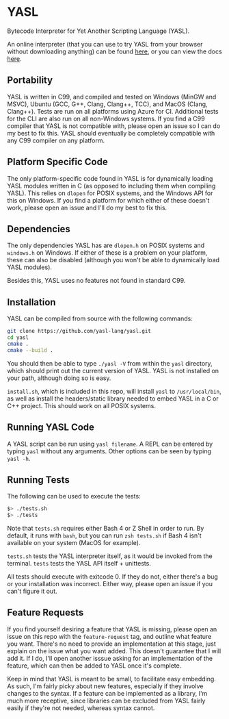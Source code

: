# YASL

Bytecode Interpreter for Yet Another Scripting Language (YASL).

An online interpreter (that you can use to try YASL from your browser without downloading anything) can be found [here](https://yasl-lang.github.io/playground/interpreter.html), or you can view the docs [here](https://yasl-lang.github.io/docs/).

## Portability

YASL is written in C99, and compiled and tested on Windows (MinGW and MSVC), Ubuntu (GCC, G++, Clang, Clang++, TCC), and MacOS (Clang, Clang++).
Tests are run on all platforms using Azure for CI. Additional tests for the CLI are also run on all non-Windows systems.
If you find a C99 compiler that YASL is not compatible with, please open an issue so I can do my best to fix this.
YASL should eventually be completely compatible with any C99 compiler on any platform.

## Platform Specific Code

The only platform-specific code found in YASL is for dynamically loading YASL modules written in C (as opposed to including them when compiling YASL).
This relies on `dlopen` for POSIX systems, and the Windows API for this on Windows. If you find a platform for which either of these doesn't work, please open an issue and I'll do my best to fix this.

## Dependencies

The only dependencies YASL has are `dlopen.h` on POSIX systems and `windows.h` on Windows.
If either of these is a problem on your platform, these can also be disabled (although you won't be able to dynamically load YASL modules).

Besides this, YASL uses no features not found in standard C99.

## Installation

YASL can be compiled from source with the following commands:

```bash
git clone https://github.com/yasl-lang/yasl.git
cd yasl
cmake .
cmake --build .
```

You should then be able to type `./yasl -V` from within the `yasl` directory, which should print out the current version of YASL. YASL is not installed on your path, although doing so is easy. 

`install.sh`, which is included in this repo, will install `yasl` to `/usr/local/bin`, as well as install the headers/static library needed to embed YASL in a C or C++ project. This should work on all POSIX systems.

## Running YASL Code

A YASL script can be run using `yasl filename`. A REPL can be entered by typing `yasl` without any arguments. Other options can be seen by typing `yasl -h`.

## Running Tests

The following can be used to execute the tests:

```bash
$> ./tests.sh
$> ./tests
```

Note that `tests.sh` requires either Bash 4 or Z Shell in order to run. By default, it runs with `bash`, but you can
run `zsh tests.sh` if Bash 4 isn't available on your system (MacOS for example).

`tests.sh` tests the YASL interpreter itself, as it would be invoked from the terminal. `tests` tests the YASL API itself + unittests.

All tests should execute with exitcode 0. If they do not, either there's a bug or your installation was incorrect. Either way, please open an issue if you can't figure it out.

## Feature Requests

If you find yourself desiring a feature that YASL is missing, please open an issue on this repo with the `feature-request` tag, and outline what feature you want. There's no need to provide an implementation at this stage, just explain on the issue what you want added. This doesn't guarantee that I will add it. If I do, I'll open another isssue asking for an implementation of the feature, which can then be added to YASL once it's complete.

Keep in mind that YASL is meant to be small, to facilitate easy embedding. As such, I'm fairly picky about new features, especially if they involve changes to the syntax. If a feature can be implemented as a library, I'm much more receptive, since libraries can be excluded from YASL fairly easily if they're not needed, whereas syntax cannot.
